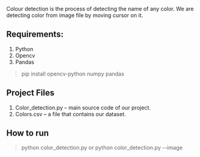 Colour detection is the process of detecting the name of any color. We are detecting color from image file by moving cursor on it.

## Requirements:
1. Python
2. Opencv
3. Pandas

> pip install opencv-python numpy pandas

## Project Files
1. Color_detection.py – main source code of our project.
2. Colors.csv – a file that contains our dataset.


## How to run
> python color_detection.py
or
> python color_detection.py --image <image path from source code>
